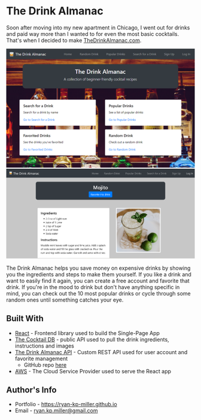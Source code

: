 # The Drink Almanac

Soon after moving into my new apartment in Chicago, I went out for drinks and paid way more than I wanted to for even the most basic cocktails. That's when I decided to make [TheDrinkAlmanac.com](https://thedrinkalmanac.com).

![The Drink Almanac's Landing Page](screenshots/home_new.png)
![Example Drink Page](screenshots/mojito.png)

The Drink Almanac helps you save money on expensive drinks by showing you the ingredients and steps to make them yourself. If you like a drink and want to easily find it again, you can create a free account and favorite that drink. If you're in the mood to drink but don't have anything specific in mind, you can check out the 10 most popular drinks or cycle through some random ones until something catches your eye.

## Built With

- [React](https://reactjs.org/) - Frontend library used to build the Single-Page App
- [The Cocktail DB](https://www.thecocktaildb.com/api.php) - public API used to pull the drink ingredients, instructions and images
- [The Drink Almanac API](https://thedrinkalmanacapi.herokuapp.com) - Custom REST API used for user account and favorite management
  - GitHub repo [here](https://github.com/ryan-kp-miller/The-Drink-Almanac-API)
- [AWS](https://aws.amazon.com/) - The Cloud Service Provider used to serve the React app

## Author's Info

- Portfolio - https://ryan-kp-miller.github.io
- Email - ryan.kp.miller@gmail.com